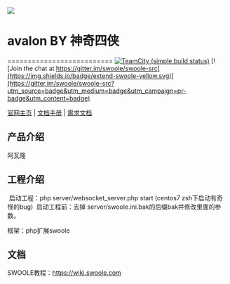 ![](https://raw.github.com/niboge/avalon/master/docs/logo-saber.jpg)

# avalon BY 神奇四侠
==========================
[![TeamCity (simple build status)](https://img.shields.io/teamcity/http/teamcity.jetbrains.com/s/bt345.svg)](https://github.com/niboge/avalon/commits/master)
[![Join the chat at https://gitter.im/swoole/swoole-src](https://img.shields.io/badge/extend-swoole-yellow.svg)](https://gitter.im/swoole/swoole-src?utm_source=badge&utm_medium=badge&utm_campaign=pr-badge&utm_content=badge)

[官网主页](http://shikii.cc) | [文档手册](http://shikii.cc) | [需求文档](https://github.com/niboge/avalon/blob/master/docs/%E6%B8%B8%E6%88%8F%E8%A7%84%E5%88%99-%E9%9C%80%E6%B1%82%E6%96%87%E6%A1%A3.md)

## 产品介绍
  阿瓦隆


## 工程介绍
  启动工程：php server/websocket_server.php start (centos7 zsh下启动有奇怪的bug)
  启动工程前：去掉 server/swoole.ini.bak的后缀bak并修改里面的参数。
  
  框架：php扩展swoole


## 文档
  SWOOLE教程：https://wiki.swoole.com
